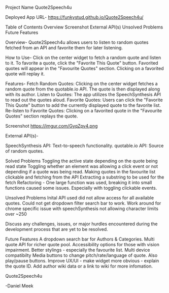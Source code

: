 Project Name
Quote2Speech4u

Deployed App URL-
https://funkystud.github.io/Quote2Speech4u/

Table of Contents
Overview
Screenshot
External API(s)
Unsolved Problems
Future Features

Overview-
Quote2Speech4u allows users to listen to random quotes fetched from an API and favorite them for later listening.

How to Use-
Click on the center widget to fetch a random quote and listen to it.
To favorite a quote, click the "Favorite This Quote" button.
Favorited quotes will appear in the "Favourite Quotes" section. Clicking on a favorited quote will replay it.

Features-
Fetch Random Quotes: Clicking on the center widget fetches a random quote from the quotable.io API. The quote is then displayed along with its author.
Listen to Quotes: The app utilizes the SpeechSynthesis API to read out the quotes aloud.
Favorite Quotes: Users can click the "Favorite This Quote" button to add the currently displayed quote to the favorite list.
Re-listen to Favorite Quotes: Clicking on a favorited quote in the "Favourite Quotes" section replays the quote.

Screenshot
https://imgur.com/GyqZpv4.png

External API(s)-

SpeechSynthesis API: Text-to-speech functionality.
quotable.io API: Source of random quotes.

Solved Problems
Toggling the active state depending on the quote being read state
Toggling whether an element was allowing a click event or not depending if a quote was being read.
Making quotes in the favourite list clickable and fetching from the API
Extracting a substring to be used for the fetch
Refactoring - One large function was used, breaking it into small functions caused some issues. Especially with toggling clickable events.

Unsolved Problems
Inital API used did not allow access for all available quotes.
Could not get dropdown filter search bar to work.
Work around for chrome specific issue with speechSynthesis not allowing character limits over ~250

Discuss any challenges, issues, or major hurdles encountered during the development process that are yet to be resolved.

Future Features
A dropdown search bar for Authors & Categories.
Multi quote API for richer quote pool.
Accessibility options for those with vision impairment.
Better stylings - especially the favourite list.
Multi device compatibilty
Media buttons to change pitch/rate/language of quote. Also play/pause buttons.
Improve UX/UI - make widget more obvious - explain the quote ID.
Add author wiki data or a link to wiki for more infomation.

Quote2Speech4u

-Daniel Meek
